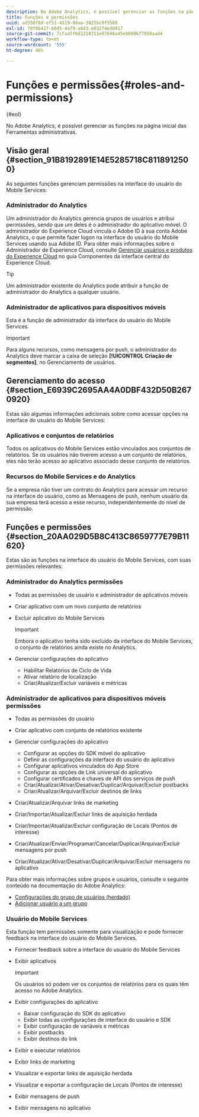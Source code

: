 ```yaml
---
description: No Adobe Analytics, é possível gerenciar as funções na página inicial das Ferramentas administrativas.
title: Funções e permissões
uuid: ad350f8d-ef51-4519-98aa-3025bc0f5588
exl-id: 70f0b427-60d5-4a79-a8d3-e03274edd917
source-git-commit: 7cfaa5f6d1318151e87698a45eb6006f7850aad4
workflow-type: tm+mt
source-wordcount: '555'
ht-degree: 46%

---
```


# Funções e permissões{#roles-and-permissions}

{#eol}

No Adobe Analytics, é possível gerenciar as funções na página inicial das Ferramentas administrativas.

## Visão geral {#section_91B8192891E14E5285718C8118912500}

As seguintes funções gerenciam permissões na interface do usuário do Mobile Services:

### Administrador do Analytics

Um administrador do Analytics gerencia grupos de usuários e atribui permissões, sendo que um deles é o administrador do aplicativo móvel. O administrador do Experience Cloud vincula o Adobe ID à sua conta Adobe Analytics, o que permite fazer logon na interface do usuário do Mobile Services usando sua Adobe ID. Para obter mais informações sobre o Administrador de Experience Cloud, consulte [Gerenciar usuários e produtos do Experience Cloud](https://experienceleague.adobe.com/docs/core-services/interface/administration/admin-getting-started.html?lang=pt-BR) no guia Componentes da interface central do Experience Cloud.

>[!TIP]
>
>Um administrador existente do Analytics pode atribuir a função de administrador do Analytics a qualquer usuário.

### Administrador de aplicativos para dispositivos móveis

Esta é a função de administrador da interface do usuário do Mobile Services.

>[!IMPORTANT]
>
>Para alguns recursos, como mensagens por push, o administrador do Analytics deve marcar a caixa de seleção **[!UICONTROL Criação de segmentos]**, no Gerenciamento de usuários.

## Gerenciamento do acesso {#section_E6939C2695AA4A0DBF432D50B2670920}

Estas são algumas informações adicionais sobre como acessar opções na interface do usuário do Mobile Services:

### Aplicativos e conjuntos de relatórios

Todos os aplicativos do Mobile Services estão vinculados aos conjuntos de relatórios. Se os usuários não tiverem acesso a um conjunto de relatórios, eles não terão acesso ao aplicativo associado desse conjunto de relatórios.

### Recursos do Mobile Services e do Analytics

Se a empresa não tiver um contrato do Analytics para acessar um recurso na interface do usuário, como as Mensagens de push, nenhum usuário da sua empresa terá acesso a esse recurso, independentemente do nível de permissão.

## Funções e permissões {#section_20AA029D5B8C413C8659777E79B11620}

Estas são as funções na interface do usuário do Mobile Services, com suas permissões relevantes:

### Administrador do Analytics permissões

* Todas as permissões de usuário e administrador de aplicativos móveis
* Criar aplicativo com um novo conjunto de relatórios
* Excluir aplicativo do Mobile Services

   >[!IMPORTANT]
   >
   >Embora o aplicativo tenha sido excluído da interface do Mobile Services, o conjunto de relatórios ainda existe no Analytics.

* Gerenciar configurações do aplicativo

   * Habilitar Relatórios de Ciclo de Vida
   * Ativar relatório de localização
   * Criar/Atualizar/Excluir variáveis e métricas

### Administrador de aplicativos para dispositivos móveis permissões

* Todas as permissões do usuário
* Criar aplicativo com conjunto de relatórios existente
* Gerenciar configurações do aplicativo

   * Configurar as opções do SDK móvel do aplicativo
   * Definir as configurações da interface do usuário do aplicativo
   * Configurar aplicativos vinculados do App Store
   * Configurar as opções de Link universal do aplicativo
   * Configurar certificados e chaves de API dos serviços de push
   * Criar/Atualizar/Ativar/Desativar/Duplicar/Arquivar/Excluir postbacks
   * Criar/Atualizar/Arquivar/Excluir destinos de links

* Criar/Atualizar/Arquivar links de marketing
* Criar/Importar/Atualizar/Excluir links de aquisição herdada
* Criar/Importar/Atualizar/Excluir configuração de Locais (Pontos de interesse)
* Criar/Atualizar/Enviar/Programar/Cancelar/Duplicar/Arquivar/Excluir mensagens por push
* Criar/Atualizar/Ativar/Desativar/Duplicar/Arquivar/Excluir mensagens no aplicativo

Para obter mais informações sobre grupos e usuários, consulte o seguinte conteúdo na documentação do Adobe Analytics:

* [Configurações do grupo de usuários (herdado)](https://experienceleague.adobe.com/docs/analytics/admin/admin-console/home.html?lang=pt-BR)
* [Adicionar usuário a um grupo](https://experienceleague.adobe.com/docs/analytics/admin/admin-console/home.html?lang=pt-BR)

### Usuário do Mobile Services

Esta função tem permissões somente para visualização e pode fornecer feedback na interface do usuário do Mobile Services.

* Fornecer feedback sobre a interface do usuário do Mobile Services
* Exibir aplicativos

   >[!IMPORTANT]
   >
   >Os usuários só podem ver os conjuntos de relatórios para os quais têm acesso no Adobe Analytics.

* Exibir configurações do aplicativo

   * Baixar configuração do SDK do aplicativo
   * Exibir todas as configurações de interface do usuário e SDK
   * Exibir configuração de variáveis e métricas
   * Exibir postbacks
   * Exibir destinos do link

* Exibir e executar relatórios
* Exibir links de marketing
* Visualizar e exportar links de aquisição herdada
* Visualizar e exportar a configuração de Locais (Pontos de interesse)
* Exibir mensagens de push
* Exibir mensagens no aplicativo
